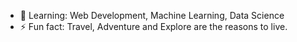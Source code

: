 
- 🌱 Learning: Web Development, Machine Learning, Data Science
- ⚡ Fun fact: Travel, Adventure and Explore are the reasons to live.


